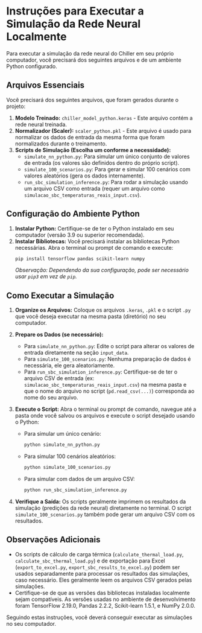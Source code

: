 # Instruções para Executar a Simulação da Rede Neural Localmente

Para executar a simulação da rede neural do Chiller em seu próprio computador, você precisará dos seguintes arquivos e de um ambiente Python configurado.

## Arquivos Essenciais

Você precisará dos seguintes arquivos, que foram gerados durante o projeto:

1.  **Modelo Treinado:** `chiller_model_python.keras` - Este arquivo contém a rede neural treinada.
2.  **Normalizador (Scaler):** `scaler_python.pkl` - Este arquivo é usado para normalizar os dados de entrada da mesma forma que foram normalizados durante o treinamento.
3.  **Scripts de Simulação (Escolha um conforme a necessidade):**
    *   `simulate_nn_python.py`: Para simular um único conjunto de valores de entrada (os valores são definidos dentro do próprio script).
    *   `simulate_100_scenarios.py`: Para gerar e simular 100 cenários com valores aleatórios (gera os dados internamente).
    *   `run_sbc_simulation_inference.py`: Para rodar a simulação usando um arquivo CSV como entrada (requer um arquivo como `simulacao_sbc_temperaturas_reais_input.csv`).

## Configuração do Ambiente Python

1.  **Instalar Python:** Certifique-se de ter o Python instalado em seu computador (versão 3.9 ou superior recomendada).
2.  **Instalar Bibliotecas:** Você precisará instalar as bibliotecas Python necessárias. Abra o terminal ou prompt de comando e execute:
    ```bash
    pip install tensorflow pandas scikit-learn numpy
    ```
    *Observação: Dependendo da sua configuração, pode ser necessário usar `pip3` em vez de `pip`.*

## Como Executar a Simulação

1.  **Organize os Arquivos:** Coloque os arquivos `.keras`, `.pkl` e o script `.py` que você deseja executar na mesma pasta (diretório) no seu computador.
2.  **Prepare os Dados (se necessário):**
    *   Para `simulate_nn_python.py`: Edite o script para alterar os valores de entrada diretamente na seção `input_data`.
    *   Para `simulate_100_scenarios.py`: Nenhuma preparação de dados é necessária, ele gera aleatoriamente.
    *   Para `run_sbc_simulation_inference.py`: Certifique-se de ter o arquivo CSV de entrada (ex: `simulacao_sbc_temperaturas_reais_input.csv`) na mesma pasta e que o nome do arquivo no script (`pd.read_csv(...)`) corresponda ao nome do seu arquivo.
3.  **Execute o Script:** Abra o terminal ou prompt de comando, navegue até a pasta onde você salvou os arquivos e execute o script desejado usando o Python:

    *   Para simular um único cenário:
        ```bash
        python simulate_nn_python.py
        ```
    *   Para simular 100 cenários aleatórios:
        ```bash
        python simulate_100_scenarios.py
        ```
    *   Para simular com dados de um arquivo CSV:
        ```bash
        python run_sbc_simulation_inference.py
        ```

4.  **Verifique a Saída:** Os scripts geralmente imprimem os resultados da simulação (predições da rede neural) diretamente no terminal. O script `simulate_100_scenarios.py` também pode gerar um arquivo CSV com os resultados.

## Observações Adicionais

*   Os scripts de cálculo de carga térmica (`calculate_thermal_load.py`, `calculate_sbc_thermal_load.py`) e de exportação para Excel (`export_to_excel.py`, `export_sbc_results_to_excel.py`) podem ser usados separadamente para processar os resultados das simulações, caso necessário. Eles geralmente leem os arquivos CSV gerados pelas simulações.
*   Certifique-se de que as versões das bibliotecas instaladas localmente sejam compatíveis. As versões usadas no ambiente de desenvolvimento foram TensorFlow 2.19.0, Pandas 2.2.2, Scikit-learn 1.5.1, e NumPy 2.0.0.

Seguindo estas instruções, você deverá conseguir executar as simulações no seu computador.
